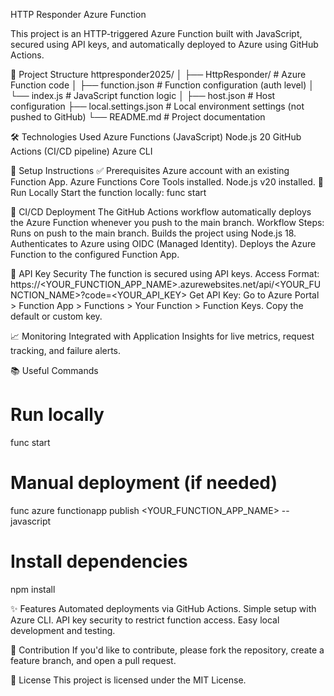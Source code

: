 HTTP Responder Azure Function

This project is an HTTP-triggered Azure Function built with JavaScript, secured using API keys, and automatically deployed to Azure using GitHub Actions.

📂 Project Structure
httpresponder2025/
│
├── HttpResponder/           # Azure Function code
│   ├── function.json        # Function configuration (auth level)
│   └── index.js             # JavaScript function logic
│
├── host.json                # Host configuration
├── local.settings.json      # Local environment settings (not pushed to GitHub)
└── README.md                # Project documentation

🛠️ Technologies Used
Azure Functions (JavaScript)
Node.js 20
GitHub Actions (CI/CD pipeline)
Azure CLI

📂 Setup Instructions
✅ Prerequisites
Azure account with an existing Function App.
Azure Functions Core Tools installed.
Node.js v20 installed.
🔧 Run Locally
Start the function locally:
func start

🚀 CI/CD Deployment
The GitHub Actions workflow automatically deploys the Azure Function whenever you push to the main branch.
Workflow Steps:
Runs on push to the main branch.
Builds the project using Node.js 18.
Authenticates to Azure using OIDC (Managed Identity).
Deploys the Azure Function to the configured Function App.

🔑 API Key Security
The function is secured using API keys.
Access Format:
https://<YOUR_FUNCTION_APP_NAME>.azurewebsites.net/api/<YOUR_FUNCTION_NAME>?code=<YOUR_API_KEY>
Get API Key:
Go to Azure Portal > Function App > Functions > Your Function > Function Keys.
Copy the default or custom key.

📈 Monitoring
Integrated with Application Insights for live metrics, request tracking, and failure alerts.

📚 Useful Commands
# Run locally
func start

# Manual deployment (if needed)
func azure functionapp publish <YOUR_FUNCTION_APP_NAME> --javascript

# Install dependencies
npm install

✨ Features
Automated deployments via GitHub Actions.
Simple setup with Azure CLI.
API key security to restrict function access.
Easy local development and testing.

🙌 Contribution
If you'd like to contribute, please fork the repository, create a feature branch, and open a pull request.

📄 License
This project is licensed under the MIT License.

